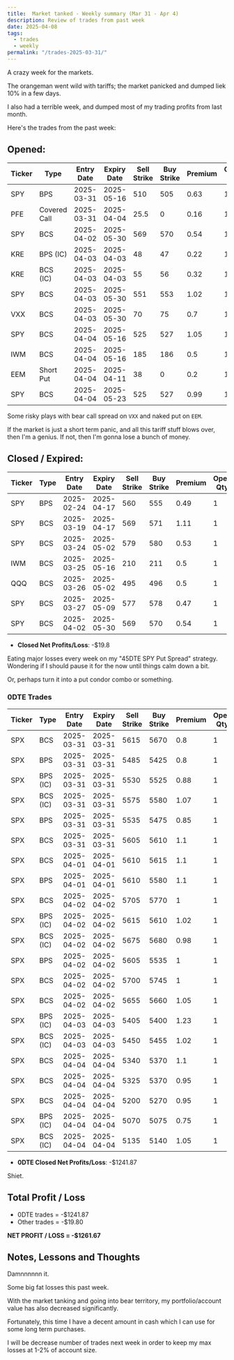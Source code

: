 ```yaml
---
title:  Market tanked - Weekly summary (Mar 31 - Apr 4)
description: Review of trades from past week
date: 2025-04-08
tags:
  - trades
  - weekly
permalink: "/trades-2025-03-31/"
---
```


A crazy week for the markets.

The orangeman went wild with tariffs; the market panicked and dumped liek 10% in a few days.

I also had a terrible week, and dumped most of my trading profits from last month.

Here's the trades from the past week:

## Opened:

<div class="trade-table weekly full-width">

|**Ticker**|**Type**|**Entry Date**|**Expiry Date**|**Sell Strike**|**Buy Strike**|**Premium**|**Open Qty**|**Fee open**|**Net Premium**|
|---|---|---|---|---|---|---|---|---|---|
|SPY|BPS|2025-03-31|2025-05-16|510|505|0.63|1|1.43|61.57|
|PFE|Covered Call|2025-03-31|2025-04-04|25.5|0|0.16|1|0.86|15.14|
|SPY|BCS|2025-04-02|2025-05-30|569|570|0.54|1|2.16|51.84|
|KRE|BPS (IC)|2025-04-03|2025-04-03|48|47|0.22|1|1.42|20.58|
|KRE|BCS (IC)|2025-04-03|2025-04-03|55|56|0.32|1|1.42|30.58|
|SPY|BCS|2025-04-03|2025-05-30|551|553|1.02|1|2.15|99.85|
|VXX|BCS|2025-04-03|2025-05-30|70|75|0.7|1|2.13|67.87|
|SPY|BCS|2025-04-04|2025-05-16|525|527|1.05|1|1.47|103.53|
|IWM|BCS|2025-04-04|2025-05-16|185|186|0.5|1|1.44|48.56|
|EEM|Short Put|2025-04-04|2025-04-11|38|0|0.2|1|0.81|19.19|
|SPY|BCS|2025-04-04|2025-05-23|525|527|0.99|1|1.47|97.53|

</div>

Some risky plays with bear call spread on `VXX` and naked put on `EEM`.  

If the market is just a short term panic, and all this tariff stuff blows over, then I'm a genius.  If not, then I'm gonna lose a bunch of money.


## Closed / Expired:

<div class = "trade-table weekly full-width">

|**Ticker**|**Type**|**Entry Date**|**Expiry Date**|**Sell Strike**|**Buy Strike**|**Premium**|**Open Qty**|**Fee open**|**Net Premium**|**Close Date**|**Close Cost**|**Close Qty**|**Fee close**|**Profit/Loss**|
|---|---|---|---|---|---|---|---|---|---|---|---|---|---|---|
|SPY|BPS|2025-02-24|2025-04-17|560|555|0.49|1|1.43|47.57|2025-03-31|-2.68|1|1.45|-221.88|
|SPY|BCS|2025-03-19|2025-04-17|569|571|1.11|1|2.16|108.84|2025-04-04|-0.39|1|2.12|67.72|
|SPY|BCS|2025-03-24|2025-05-02|579|580|0.53|1|2.15|50.85|2025-03-31|-0.2|1|2.52|28.33|
|IWM|BCS|2025-03-25|2025-05-16|210|211|0.5|1|1.43|48.57|2025-04-03|-0.2|1|2.12|26.45|
|QQQ|BCS|2025-03-26|2025-05-02|495|496|0.5|1|2.14|47.86|2025-03-31|-0.2|1|2.12|25.74|
|SPY|BCS|2025-03-27|2025-05-09|577|578|0.47|1|1.44|45.56|2025-04-03|-0.2|1|2.13|23.43|
|SPY|BCS|2025-04-02|2025-05-30|569|570|0.54|1|2.16|51.84|2025-04-04|-0.2|1|1.43|30.41|

</div>

- **Closed Net Profits/Loss**: -$19.8

Eating major losses every week on my "45DTE SPY Put Spread" strategy.  Wondering if I should pause it for the now until things calm down a bit.  

Or, perhaps turn it into a put condor combo or something. 

### 0DTE Trades

<div class = "trade-table weekly full-width">

|**Ticker**|**Type**|**Entry Date**|**Expiry Date**|**Sell Strike**|**Buy Strike**|**Premium**|**Open Qty**|**Fee open**|**Net Premium**|**Exit Date**|**Close Cost**|**Close Qty**|**Fee close**|**Profit/Loss**|
|---|---|---|---|---|---|---|---|---|---|---|---|---|---|---|
|SPX|BCS|2025-03-31|2025-03-31|5615|5670|0.8|1|3.12|76.88|2025-03-31|-1.65|1|3.21|-91.33|
|SPX|BPS|2025-03-31|2025-03-31|5485|5425|0.8|1|3.21|76.79|2025-03-31|0|1|0|76.79|
|SPX|BPS (IC)|2025-03-31|2025-03-31|5530|5525|0.88|1|3.3|84.7|2025-03-31|0|1|0|84.7|
|SPX|BCS (IC)|2025-03-31|2025-03-31|5575|5580|1.07|1|3.3|103.7|2025-03-31|-5|1|0|-396.3|
|SPX|BPS|2025-03-31|2025-03-31|5535|5475|0.85|1|3.21|81.79|2025-03-31|0|1|0|81.79|
|SPX|BCS|2025-03-31|2025-03-31|5605|5610|1.1|1|3.5|106.5|2025-03-31|-5|1|0|-393.5|
|SPX|BCS|2025-04-01|2025-04-01|5610|5615|1.1|1|3.3|106.7|2025-04-01|-5|1|0|-393.3|
|SPX|BPS|2025-04-01|2025-04-01|5610|5580|1.1|1|3.21|106.79|2025-04-01|0|1|0|106.79|
|SPX|BCS|2025-04-02|2025-04-02|5705|5770|1|1|3.21|96.79|2025-04-02|-2|1|3.21|-106.42|
|SPX|BPS (IC)|2025-04-02|2025-04-02|5615|5610|1.02|1|3.3|98.7000000000001|2025-04-02|0|1|0|98.7000000000001|
|SPX|BCS (IC)|2025-04-02|2025-04-02|5675|5680|0.98|1|3.3|94.7|2025-04-02|0|1|0|94.7|
|SPX|BPS|2025-04-02|2025-04-02|5605|5535|1|1|3.21|96.79|2025-04-02|-2.05|1|3.41|-111.62|
|SPX|BCS|2025-04-02|2025-04-02|5700|5745|1|1|3.12|96.88|2025-04-02|0|1|0|96.88|
|SPX|BCS|2025-04-02|2025-04-02|5655|5660|1.05|1|3.5|101.5|2025-04-02|-5|1|0|-398.5|
|SPX|BPS (IC)|2025-04-03|2025-04-03|5405|5400|1.23|1|3.3|119.7|2025-04-03|-0.6|1|3.3|56.4|
|SPX|BCS (IC)|2025-04-03|2025-04-03|5450|5455|1.02|1|3.3|98.7|2025-04-03|-0.5|1|3.3|45.4|
|SPX|BCS|2025-04-04|2025-04-04|5340|5370|1.1|1|3.3|106.7|2025-04-04|-2.35|1|3.3|-131.6|
|SPX|BCS|2025-04-04|2025-04-04|5325|5370|0.95|1|3.21|91.79|2025-04-04|-0.4|1|3.12|48.67|
|SPX|BCS|2025-04-04|2025-04-04|5200|5270|0.95|1|3.21|91.79|2025-04-04|-1.8|1|3.31|-91.52|
|SPX|BPS (IC)|2025-04-04|2025-04-04|5070|5075|0.75|1|3.3|71.7|2025-04-04|-0.92|1|0|-20.3|
|SPX|BCS (IC)|2025-04-04|2025-04-04|5135|5140|1.05|1|3.3|101.7|2025-04-04|0|1|0|101.7|


</div>

- **0DTE Closed Net Profits/Loss**: -$1241.87

Shiet.

## Total Profit / Loss

+ 0DTE trades = -$1241.87
+ Other trades = -$19.80

**NET PROFIT / LOSS = -$1261.67**

## Notes, Lessons and Thoughts

Damnnnnnn it.

Some big fat losses this past week.  

With the market tanking and going into bear territory, my portfolio/account value has also decreased significantly.

Fortunately, this time I have a decent amount in cash which I can use for some long term purchases.

I will be decrease number of trades next week in order to keep my max losses at 1-2% of account size.